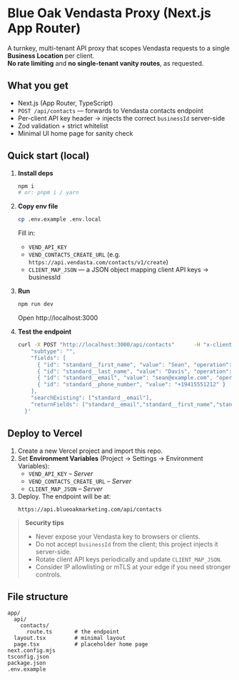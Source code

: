 # Blue Oak Vendasta Proxy (Next.js App Router)

A turnkey, multi-tenant API proxy that scopes Vendasta requests to a single **Business Location** per client.  
**No rate limiting** and **no single-tenant vanity routes**, as requested.

## What you get
- Next.js (App Router, TypeScript)
- `POST /api/contacts` — forwards to Vendasta contacts endpoint
- Per-client API key header → injects the correct `businessId` server-side
- Zod validation + strict whitelist
- Minimal UI home page for sanity check

## Quick start (local)

1. **Install deps**
   ```bash
   npm i
   # or: pnpm i / yarn
   ```

2. **Copy env file**
   ```bash
   cp .env.example .env.local
   ```
   Fill in:
   - `VEND_API_KEY`
   - `VEND_CONTACTS_CREATE_URL` (e.g. `https://api.vendasta.com/contacts/v1/create`)
   - `CLIENT_MAP_JSON` — a JSON object mapping client API keys → businessId

3. **Run**
   ```bash
   npm run dev
   ```
   Open http://localhost:3000

4. **Test the endpoint**
   ```bash
   curl -X POST "http://localhost:3000/api/contacts"      -H "x-client-key: acme_live_8f2f5..."      -H "Content-Type: application/json"      -d '{
       "subtype": "",
       "fields": [
         { "id": "standard__first_name", "value": "Sean", "operation": "always_overwrite" },
         { "id": "standard__last_name", "value": "Davis", "operation": "always_overwrite" },
         { "id": "standard__email", "value": "sean@example.com", "operation": "always_overwrite" },
         { "id": "standard__phone_number", "value": "+19415551212" }
       ],
       "searchExisting": ["standard__email"],
       "returnFields": ["standard__email","standard__first_name","standard__last_name"]
     }'
   ```

## Deploy to Vercel

1. Create a new Vercel project and import this repo.
2. Set **Environment Variables** (Project → Settings → Environment Variables):
   - `VEND_API_KEY` – *Server*
   - `VEND_CONTACTS_CREATE_URL` – *Server*
   - `CLIENT_MAP_JSON` – *Server*
3. Deploy. The endpoint will be at:
   ```
   https://api.blueoakmarketing.com/api/contacts
   ```

> **Security tips**
> - Never expose your Vendasta key to browsers or clients.
> - Do not accept `businessId` from the client; this project injects it server-side.
> - Rotate client API keys periodically and update `CLIENT_MAP_JSON`.
> - Consider IP allowlisting or mTLS at your edge if you need stronger controls.

## File structure
```
app/
  api/
    contacts/
      route.ts       # the endpoint
  layout.tsx         # minimal layout
  page.tsx           # placeholder home page
next.config.mjs
tsconfig.json
package.json
.env.example
```

